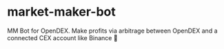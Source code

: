 # market-maker-bot
MM Bot for OpenDEX. Make profits via arbitrage between OpenDEX and a connected CEX account like Binance 🤖
